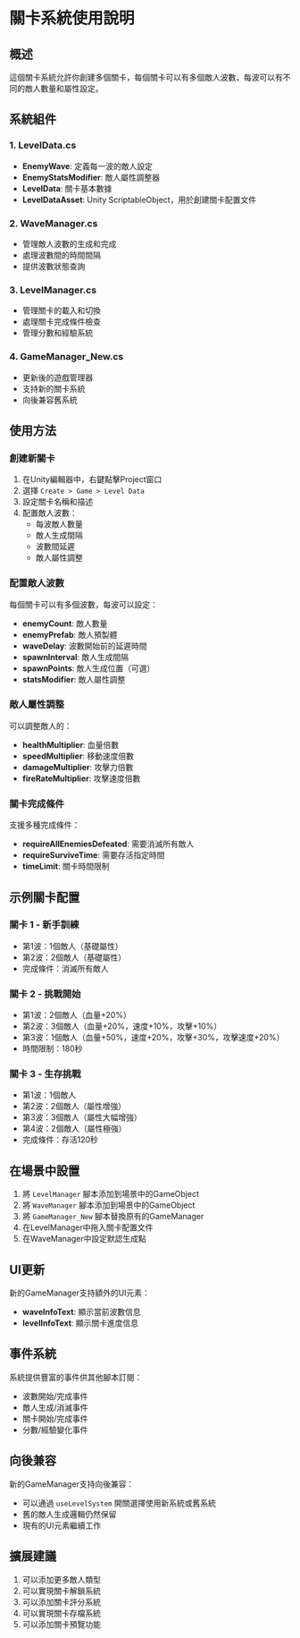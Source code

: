 # 關卡系統使用說明

## 概述
這個關卡系統允許你創建多個關卡，每個關卡可以有多個敵人波數，每波可以有不同的敵人數量和屬性設定。

## 系統組件

### 1. LevelData.cs
- **EnemyWave**: 定義每一波的敵人設定
- **EnemyStatsModifier**: 敵人屬性調整器
- **LevelData**: 關卡基本數據
- **LevelDataAsset**: Unity ScriptableObject，用於創建關卡配置文件

### 2. WaveManager.cs
- 管理敵人波數的生成和完成
- 處理波數間的時間間隔
- 提供波數狀態查詢

### 3. LevelManager.cs
- 管理關卡的載入和切換
- 處理關卡完成條件檢查
- 管理分數和經驗系統

### 4. GameManager_New.cs
- 更新後的遊戲管理器
- 支持新的關卡系統
- 向後兼容舊系統

## 使用方法

### 創建新關卡

1. 在Unity編輯器中，右鍵點擊Project窗口
2. 選擇 `Create > Game > Level Data`
3. 設定關卡名稱和描述
4. 配置敵人波數：
   - 每波敵人數量
   - 敵人生成間隔
   - 波數間延遲
   - 敵人屬性調整

### 配置敵人波數

每個關卡可以有多個波數，每波可以設定：

- **enemyCount**: 敵人數量
- **enemyPrefab**: 敵人預製體
- **waveDelay**: 波數開始前的延遲時間
- **spawnInterval**: 敵人生成間隔
- **spawnPoints**: 敵人生成位置（可選）
- **statsModifier**: 敵人屬性調整

### 敵人屬性調整

可以調整敵人的：
- **healthMultiplier**: 血量倍數
- **speedMultiplier**: 移動速度倍數
- **damageMultiplier**: 攻擊力倍數
- **fireRateMultiplier**: 攻擊速度倍數

### 關卡完成條件

支援多種完成條件：
- **requireAllEnemiesDefeated**: 需要消滅所有敵人
- **requireSurviveTime**: 需要存活指定時間
- **timeLimit**: 關卡時間限制

## 示例關卡配置

### 關卡 1 - 新手訓練
- 第1波：1個敵人（基礎屬性）
- 第2波：2個敵人（基礎屬性）
- 完成條件：消滅所有敵人

### 關卡 2 - 挑戰開始
- 第1波：2個敵人（血量+20%）
- 第2波：3個敵人（血量+20%，速度+10%，攻擊+10%）
- 第3波：1個敵人（血量+50%，速度+20%，攻擊+30%，攻擊速度+20%）
- 時間限制：180秒

### 關卡 3 - 生存挑戰
- 第1波：1個敵人
- 第2波：2個敵人（屬性增強）
- 第3波：3個敵人（屬性大幅增強）
- 第4波：2個敵人（屬性極強）
- 完成條件：存活120秒

## 在場景中設置

1. 將 `LevelManager` 腳本添加到場景中的GameObject
2. 將 `WaveManager` 腳本添加到場景中的GameObject
3. 將 `GameManager_New` 腳本替換原有的GameManager
4. 在LevelManager中拖入關卡配置文件
5. 在WaveManager中設定默認生成點

## UI更新

新的GameManager支持額外的UI元素：
- **waveInfoText**: 顯示當前波數信息
- **levelInfoText**: 顯示關卡進度信息

## 事件系統

系統提供豐富的事件供其他腳本訂閱：
- 波數開始/完成事件
- 敵人生成/消滅事件
- 關卡開始/完成事件
- 分數/經驗變化事件

## 向後兼容

新的GameManager支持向後兼容：
- 可以通過 `useLevelSystem` 開關選擇使用新系統或舊系統
- 舊的敵人生成邏輯仍然保留
- 現有的UI元素繼續工作

## 擴展建議

1. 可以添加更多敵人類型
2. 可以實現關卡解鎖系統
3. 可以添加關卡評分系統
4. 可以實現關卡存檔系統
5. 可以添加關卡預覽功能
